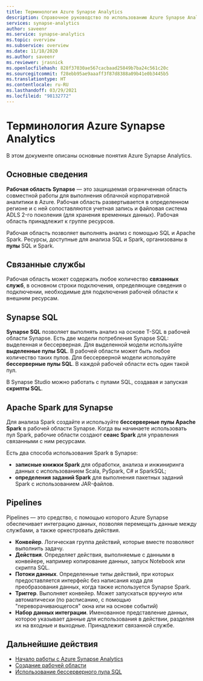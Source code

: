```yaml
---
title: Терминология Azure Synapse Analytics
description: Справочное руководство по использованию Azure Synapse Analytics
services: synapse-analytics
author: saveenr
ms.service: synapse-analytics
ms.topic: overview
ms.subservice: overview
ms.date: 11/18/2020
ms.author: saveenr
ms.reviewer: jrasnick
ms.openlocfilehash: 828f37030ae567cacbaad25849b7ba24c561c20c
ms.sourcegitcommit: f28ebb95ae9aaaff3f87d8388a09b41e0b3445b5
ms.translationtype: HT
ms.contentlocale: ru-RU
ms.lasthandoff: 03/29/2021
ms.locfileid: "98132772"
---
```

# <a name="azure-synapse-analytics-terminology"></a>Терминология Azure Synapse Analytics

В этом документе описаны основные понятия Azure Synapse Analytics.

## <a name="basics"></a>Основные сведения

**Рабочая область Synapse** — это защищаемая ограниченная область совместной работы для выполнения облачной корпоративной аналитики в Azure. Рабочая область развертывается в определенном регионе и с ней сопоставляются учетная запись и файловая система ADLS 2-го поколения (для хранения временных данных). Рабочая область принадлежит к группе ресурсов.

Рабочая область позволяет выполнять анализ с помощью SQL и Apache Spark. Ресурсы, доступные для анализа SQL и Spark, организованы в **пулы** SQL и Spark. 

## <a name="linked-services"></a>Связанные службы

Рабочая область может содержать любое количество **связанных служб**, в основном строки подключения, определяющие сведения о подключении, необходимые для подключения рабочей области к внешним ресурсам.

## <a name="synapse-sql"></a>Synapse SQL

**Synapse SQL** позволяет выполнять анализ на основе T-SQL в рабочей области Synapse. Есть две модели потребления Synapse SQL: выделенная и бессерверная.  Для выделенной модели используйте **выделенные пулы SQL**. В рабочей области может быть любое количество таких пулов. Для бессерверной модели используйте **бессерверные пулы SQL**. В каждой рабочей области есть один такой пул.

В Synapse Studio можно работать с пулами SQL, создавая и запуская **скрипты SQL**.

## <a name="apache-spark-for-synapse"></a>Apache Spark для Synapse

Для анализа Spark создайте и используйте **бессерверные пулы Apache Spark** в рабочей области Synapse. Когда вы начинаете использовать пул Spark, рабочие области создают **сеанс Spark** для управления связанными с ним ресурсами. 

Есть два способа использования Spark в Synapse:
* **записные книжки Spark** для обработки, анализа и инжиниринга данных с использованием Scala, PySpark, C# и SparkSQL;
* **определения заданий Spark** для выполнения пакетных заданий Spark с использованием JAR-файлов.

## <a name="pipelines"></a>Pipelines

Pipelines — это средство, с помощью которого Azure Synapse обеспечивает интеграцию данных, позволяя перемещать данные между службами, а также оркестровать действия.

* **Конвейер**. Логическая группа действий, которые вместе позволяют выполнить задачу.
* **Действия**. Определяет действия, выполняемые с данными в конвейере, например копирование данных, запуск Notebook или скрипта SQL.
* **Потоки данных**. Определенные типы действий, при которых предоставляется интерфейс без написания кода для преобразования данных, когда также используется Synapse Spark.
* **Триггер**. Выполняет конвейер. Может запускаться вручную или автоматически (по расписанию, с помощью "переворачивающегося" окна или на основе событий)
* **Набор данных интеграции**. Именованное представление данных, которое указывает данные для использования в действии, разделяя их на входные и выходные. Принадлежит связанной службе.

## <a name="next-steps"></a>Дальнейшие действия

* [Начало работы с Azure Synapse Analytics](get-started.md)
* [Создание рабочей области](quickstart-create-workspace.md)
* [Использование бессерверного пула SQL](quickstart-sql-on-demand.md)

